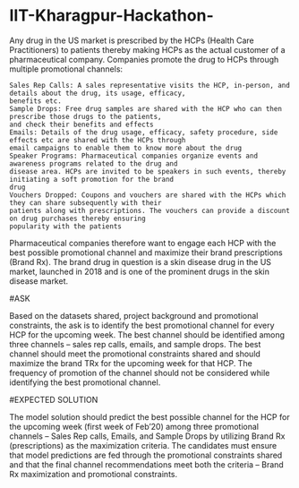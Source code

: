 # IIT-Kharagpur-Hackathon-
Any drug in the US market is prescribed by the HCPs (Health Care Practitioners) to patients thereby making HCPs as the
actual customer of a pharmaceutical company. Companies promote the drug to HCPs through multiple promotional
channels:

    Sales Rep Calls: A sales representative visits the HCP, in-person, and details about the drug, its usage, efficacy,
    benefits etc.
    Sample Drops: Free drug samples are shared with the HCP who can then prescribe those drugs to the patients,
    and check their benefits and effects
    Emails: Details of the drug usage, efficacy, safety procedure, side effects etc are shared with the HCPs through
    email campaigns to enable them to know more about the drug
    Speaker Programs: Pharmaceutical companies organize events and awareness programs related to the drug and
    disease area. HCPs are invited to be speakers in such events, thereby initiating a soft promotion for the brand
    drug
    Vouchers Dropped: Coupons and vouchers are shared with the HCPs which they can share subsequently with their
    patients along with prescriptions. The vouchers can provide a discount on drug purchases thereby ensuring
    popularity with the patients

Pharmaceutical companies therefore want to engage each HCP with the best possible promotional channel and maximize
their brand prescriptions (Brand Rx). The brand drug in question is a skin disease drug in the US market, launched in 2018
and is one of the prominent drugs in the skin disease market.

#ASK

Based on the datasets shared, project background and promotional constraints, the ask is to identify the best promotional
channel for every HCP for the upcoming week. The best channel should be identified among three channels – sales rep
calls, emails, and sample drops. The best channel should meet the promotional constraints shared and should maximize the
brand TRx for the upcoming week for that HCP. The frequency of promotion of the channel should not be considered while
identifying the best promotional channel.

#EXPECTED SOLUTION

The model solution should predict the best possible channel for the HCP for the upcoming week (first week of Feb’20)
among three promotional channels – Sales Rep calls, Emails, and Sample Drops by utilizing Brand Rx (prescriptions) as the
maximization criteria.
The candidates must ensure that model predictions are fed through the promotional constraints shared and that the final
channel recommendations meet both the criteria – Brand Rx maximization and promotional constraints.
